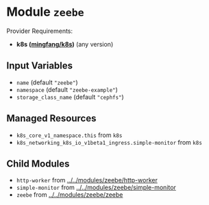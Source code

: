 
# Module `zeebe`

Provider Requirements:
* **k8s ([mingfang/k8s](https://registry.terraform.io/providers/mingfang/k8s/latest))** (any version)

## Input Variables
* `name` (default `"zeebe"`)
* `namespace` (default `"zeebe-example"`)
* `storage_class_name` (default `"cephfs"`)

## Managed Resources
* `k8s_core_v1_namespace.this` from `k8s`
* `k8s_networking_k8s_io_v1beta1_ingress.simple-monitor` from `k8s`

## Child Modules
* `http-worker` from [../../modules/zeebe/http-worker](../../modules/zeebe/http-worker)
* `simple-monitor` from [../../modules/zeebe/simple-monitor](../../modules/zeebe/simple-monitor)
* `zeebe` from [../../modules/zeebe/zeebe](../../modules/zeebe/zeebe)

